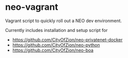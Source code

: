 # neo-vagrant
Vagrant script to quickly roll out a NEO dev environment.

Currently includes installation and setup script for
* https://github.com/CityOfZion/neo-privatenet-docker
* https://github.com/CityOfZion/neo-python
* https://github.com/CityOfZion/neo-boa
